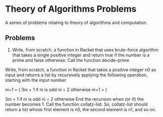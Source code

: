 # Theory of Algorithms Problems

A series of problems relating to theory of algorithms and computation.

## Problems

1. Write, from scratch, a function in Racket that uses brute-force algorithm that takes a single positive integer and return true if the number is a prime and false otherwise.
 Call the function decide-prime

Write, from scratch, a function in Racket that takes a positive integer n0 as input
and returns a list by recursively applying the following operation, starting with the
input number.

ni+1 =
(
3ni + 1 if ni
is odd
ni ÷ 2 otherwise
ni+1 =
(

3ni + 1 if ni
is odd
ni ÷ 2 otherwise
End the recursion when (or if) the number becomes 1. Call the function collatz-list.
So, collatz-list should return a list whose first element is n0, the second element
is n1, and so on.
